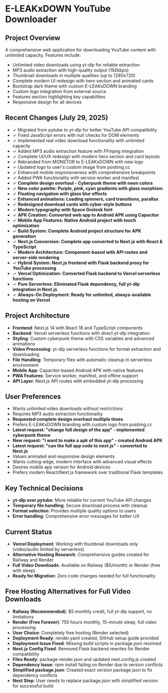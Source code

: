 # E-LEAKxDOWN YouTube Downloader

## Project Overview
A comprehensive web application for downloading YouTube content with unlimited capacity. Features include:
- Unlimited video downloads using yt-dlp for reliable extraction
- MP3 audio extraction with high-quality output (192kbps)
- Thumbnail downloads in multiple qualities (up to 1280x720)
- Complete modern UI redesign with hero section and animated cards
- Bootstrap dark theme with custom E-LEAKxDOWN branding
- Custom logo integration from external source
- Features section highlighting key capabilities
- Responsive design for all devices

## Recent Changes (July 29, 2025)
- ✓ Migrated from pytube to yt-dlp for better YouTube API compatibility
- ✓ Fixed JavaScript errors with null checks for DOM elements
- ✓ Implemented real video download functionality with unlimited capacity
- ✓ Added MP3 audio extraction feature with FFmpeg integration
- ✓ Complete UI/UX redesign with modern hero section and card layouts
- ✓ Rebranded from MONSTOR to E-LEAKxDOWN with new logo
- ✓ Updated logo to user's custom image from postimg.cc
- ✓ Enhanced mobile responsiveness with comprehensive breakpoints
- ✓ Added PWA functionality with service worker and manifest
- ✓ **Complete design overhaul - Cyberpunk theme with neon colors**
- ✓ **New color palette: Purple, pink, cyan gradients with glass morphism**
- ✓ **Floating navigation with glass blur effects**
- ✓ **Enhanced animations: Loading spinners, card transitions, parallax**
- ✓ **Redesigned download cards with cyber-style buttons**
- ✓ **Modern typography with Space Grotesk font**
- ✓ **APK Creation: Converted web app to Android APK using Capacitor**
- ✓ **Mobile App Features: Native Android project with touch optimization**
- ✓ **Build System: Complete Android project structure for APK generation**
- ✓ **Next.js Conversion: Complete app converted to Next.js with React & TypeScript**
- ✓ **Modern Architecture: Component-based with API routes and server-side rendering**
- ✓ **Hybrid System: Next.js frontend with Flask backend proxy for YouTube processing**
- ✓ **Vercel Optimization: Converted Flask backend to Vercel serverless functions**
- ✓ **Pure Serverless: Eliminated Flask dependency, full yt-dlp integration in Next.js**
- ✓ **Always-On Deployment: Ready for unlimited, always-available hosting on Vercel**

## Project Architecture
- **Frontend**: Next.js 14 with React 18 and TypeScript components
- **Backend**: Vercel serverless functions with direct yt-dlp integration
- **Styling**: Custom cyberpunk theme with CSS variables and advanced animations
- **Video Processing**: yt-dlp serverless functions for format extraction and downloading
- **File Handling**: Temporary files with automatic cleanup in serverless environment
- **Mobile App**: Capacitor-based Android APK with native features
- **PWA Features**: Service worker, manifest, and offline support
- **API Layer**: Next.js API routes with embedded yt-dlp processing

## User Preferences
- Wants unlimited video downloads without restrictions
- Requires MP3 audio extraction functionality  
- **Requested complete design overhaul multiple times**
- Prefers E-LEAKxDOWN branding with custom logo from postimg.cc
- **Latest request: "change full design of the app" - implemented cyberpunk theme**
- **New request: "i want to make a apk of this app" - created Android APK**
- **Latest request: "can the full app code to next.js" - converted to Next.js**
- Values animated and responsive design elements
- Wants cutting-edge, modern interface with advanced visual effects
- Desires mobile app version for Android devices
- Prefers modern React/Next.js framework over traditional Flask templates

## Key Technical Decisions
- **yt-dlp over pytube**: More reliable for current YouTube API changes
- **Temporary file handling**: Secure download process with cleanup
- **Format selection**: Provides multiple quality options to users
- **Error handling**: Comprehensive error messages for better UX

## Current Status
- **Vercel Deployment**: Working with thumbnail downloads only (video/audio limited by serverless)
- **Alternative Hosting Research**: Comprehensive guides created for Railway and Render
- **Full Video Downloads**: Available on Railway ($5/month) or Render (free with sleep)
- **Ready for Migration**: Zero code changes needed for full functionality

## Free Hosting Alternatives for Full Video Downloads
- **Railway (Recommended)**: $5 monthly credit, full yt-dlp support, no limitations
- **Render (Free Forever)**: 750 hours monthly, 15-minute sleep, full video processing
- **User Choice**: Completely free hosting (Render selected)
- **Deployment Ready**: render.yaml created, GitHub setup guide provided
- **Deployment Issue Fixed**: Missing build scripts in package.json resolved
- **Next.js Config Fixed**: Removed Flask backend rewrites for Render compatibility  
- **Files Ready**: package-render.json and updated next.config.js created
- **Dependency Issue**: npm install failing on Render due to version conflicts
- **Simplified package.json**: Created exact version package.json to fix dependency conflicts
- **Next Step**: User needs to replace package.json with simplified version for successful build